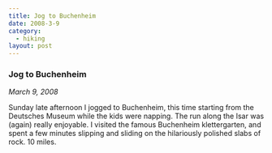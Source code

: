 ```yaml
---
title: Jog to Buchenheim
date: 2008-3-9
category:
  - hiking
layout: post
---
```


### Jog to Buchenheim
_March 9, 2008_

Sunday late afternoon I jogged to Buchenheim, this time starting from the
Deutsches Museum while the kids were napping. The run along the Isar was
(again) really enjoyable. I visited the famous Buchenheim klettergarten, and
spent a few minutes slipping and sliding on the hilariously polished slabs of
rock. 10 miles.
